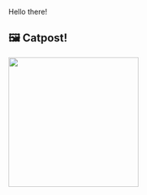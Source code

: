 Hello there!



## 🖼️ Catpost!

<sub>
    <img src="https://cdn2.thecatapi.com/images/aef.jpg" height="256">
</sub>

